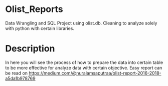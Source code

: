 # Olist_Reports
Data Wrangling and SQL Project using olist.db. Cleaning to analyze solely with python with certain libraries.

# Description
In here you will see the process of how to prepare the data into certain table to be more effective for analyze data with certain objective.
Easy report can be read on https://medium.com/@nuralamsaputraa/olist-report-2016-2018-a5da1b978769
